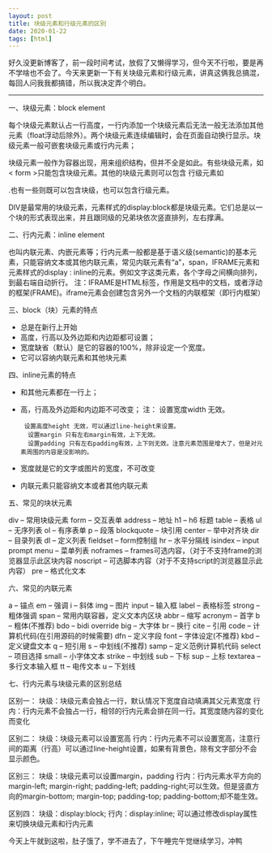 ```yaml
---
layout: post
title: 块级元素和行级元素的区别
date: 2020-01-22
tags: [html]
---
```


好久没更新博客了，前一段时间考试，放假了又懒得学习，但今天不行啦，要是再不学啥也不会了。今天来更新一下有关块级元素和行级元素，讲真这俩我总搞混，每回人问我我都搞错，所以我决定弄个明白。

------

一、块级元素：block element

每个块级元素默认占一行高度，一行内添加一个块级元素后无法一般无法添加其他元素（float浮动后除外）。两个块级元素连续编辑时，会在页面自动换行显示。块级元素一般可嵌套块级元素或行内元素；

块级元素一般作为容器出现，用来组织结构，但并不全是如此。有些块级元素，如< form >只能包含块级元素。其他的块级元素则可以包含 行级元素如<P>.也有一些则既可以包含块级，也可以包含行级元素。

DIV是最常用的块级元素，元素样式的display:block都是块级元素。它们总是以一个块的形式表现出来，并且跟同级的兄弟块依次竖直排列，左右撑满。

二、行内元素：inline element

也叫内联元素、内嵌元素等；行内元素一般都是基于语义级(semantic)的基本元素，只能容纳文本或其他内联元素，常见内联元素有“a”，span，IFRAME元素和元素样式的display : inline的元素。例如文字这类元素，各个字母之间横向排列，到最右端自动折行。
注：IFRAME是HTML标签，作用是文档中的文档，或者浮动的框架(FRAME)。iframe元素会创建包含另外一个文档的内联框架（即行内框架）

三、block（块）元素的特点
- 总是在新行上开始
- 高度，行高以及外边距和内边距都可设置；
- 宽度缺省（默认）是它的容器的100%，除非设定一个宽度。
- 它可以容纳内联元素和其他块元素
 
四、inline元素的特点
- 和其他元素都在一行上；
- 高，行高及外边距和内边距不可改变；
注：
        设置宽度width 无效。
 
 
       设置高度height 无效，可以通过line-height来设置。
        设置margin 只有左右margin有效，上下无效。
        设置padding 只有左右padding有效，上下则无效。注意元素范围是增大了，但是对元素周围的内容是没影响的。
- 宽度就是它的文字或图片的宽度，不可改变
- 内联元素只能容纳文本或者其他内联元素

五、常见的块状元素

div – 常用块级元素
form – 交互表单
address – 地址
h1 – h6 标题
table – 表格
ul – 无序列表
ol – 有序表单
p – 段落 
blockquote – 块引用
center – 举中对齐块
dir – 目录列表
dl – 定义列表
fieldset – form控制组
hr – 水平分隔线
isindex – input prompt
menu – 菜单列表
noframes – frames可选内容，（对于不支持frame的浏览器显示此区块内容
noscript – 可选脚本内容（对于不支持script的浏览器显示此内容）
pre – 格式化文本

六、常见的内联元素

a – 锚点
em – 强调
i – 斜体
img – 图片
input – 输入框
label – 表格标签
strong – 粗体强调
span – 常用内联容器，定义文本内区块
abbr – 缩写
acronym – 首字
b – 粗体(不推荐)
bdo – bidi override
big – 大字体
br – 换行
cite – 引用
code – 计算机代码(在引用源码的时候需要)
dfn – 定义字段
font – 字体设定(不推荐)
kbd – 定义键盘文本
q – 短引用
s – 中划线(不推荐)
samp – 定义范例计算机代码
select – 项目选择
small – 小字体文本
strike – 中划线
sub – 下标
sup – 上标
textarea – 多行文本输入框
tt – 电传文本
u – 下划线
 
七、行内元素与块级元素的区别总结

区别一：
块级：块级元素会独占一行，默认情况下宽度自动填满其父元素宽度
行内：行内元素不会独占一行，相邻的行内元素会排在同一行。其宽度随内容的变化而变化

区别二：
块级：块级元素可以设置宽高
行内：行内元素不可以设置宽高，注意行间的距离（行高）可以通过line-height设置，如果有背景色，除有文字部分不会显示颜色。

区别三：
块级：块级元素可以设置margin，padding
行内：行内元素水平方向的margin-left; margin-right; padding-left; padding-right;可以生效。但是竖直方向的margin-bottom; margin-top; padding-top; padding-bottom;却不能生效。

区别四：
块级：display:block;
行内：display:inline;
可以通过修改display属性来切换块级元素和行内元素


今天上午就到这啦，肚子饿了，学不进去了，下午睡完午觉继续学习，冲鸭
 